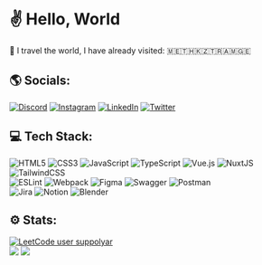 # ✌️ Hello, World
🚞 I travel the world, I have already visited: 🇲🇪🇹🇭🇰🇿🇹🇷🇦🇲🇬🇪


## 🌎 Socials:
[![Discord](https://img.shields.io/badge/Discord-%237289DA.svg?logo=discord&logoColor=white)](https://discord.gg/suppolyar#1964)
[![Instagram](https://img.shields.io/badge/Instagram-%23E4405F.svg?logo=Instagram&logoColor=white)](https://instagram.com/suppolyar)
[![LinkedIn](https://img.shields.io/badge/LinkedIn-%230077B5.svg?logo=linkedin&logoColor=white)](https://linkedin.com/in/suppolyar)
[![Twitter](https://img.shields.io/badge/Twitter-%231DA1F2.svg?logo=Twitter&logoColor=white)](https://twitter.com/suppolyar) 

## 💻 Tech Stack:
![HTML5](https://img.shields.io/badge/html5-%23E34F26.svg?style=flat&logo=html5&logoColor=white) 
![CSS3](https://img.shields.io/badge/css3-%231572B6.svg?style=flat&logo=css3&logoColor=white) 
![JavaScript](https://img.shields.io/badge/javascript-%23323330.svg?style=flat&logo=javascript&logoColor=%23F7DF1E) 
![TypeScript](https://img.shields.io/badge/typescript-%23007ACC.svg?style=flat&logo=typescript&logoColor=white) 
![Vue.js](https://img.shields.io/badge/vuejs-%2335495e.svg?style=flat&logo=vuedotjs&logoColor=%234FC08D) 
![NuxtJS](https://img.shields.io/badge/Nuxt-black?style=flat&logo=nuxt.js&logoColor=white) 
![TailwindCSS](https://img.shields.io/badge/tailwindcss-%2338B2AC.svg?style=flat&logo=tailwind-css&logoColor=white) 
<br>
![ESLint](https://img.shields.io/badge/ESLint-4B3263?style=flat&logo=eslint&logoColor=white) 
![Webpack](https://img.shields.io/badge/webpack-%238DD6F9.svg?style=flat&logo=webpack&logoColor=black) 
![Figma](https://img.shields.io/badge/figma-%23F24E1E.svg?style=flat&logo=figma&logoColor=white) 
![Swagger](https://img.shields.io/badge/-Swagger-%23Clojure?style=flat&logo=swagger&logoColor=white) 
![Postman](https://img.shields.io/badge/Postman-FF6C37?style=flat&logo=postman&logoColor=white) 
<br>
![Jira](https://img.shields.io/badge/jira-%230A0FFF.svg?style=flat&logo=jira&logoColor=white) 
![Notion](https://img.shields.io/badge/Notion-%23000000.svg?style=flat&logo=notion&logoColor=white)
![Blender](https://img.shields.io/badge/blender-%23F5792A.svg?style=flat&logo=blender&logoColor=white) 

## ⚙️ Stats:
[![LeetCode user suppolyar](https://img.shields.io/badge/dynamic/json?style=for-the-badge&labelColor=black&color=%23ffa116&label=Solved&query=solvedOverTotal&url=https%3A%2F%2Fleetcode-badge.vercel.app%2Fapi%2Fusers%2Fsuppolyar&logo=leetcode&logoColor=yellow)](https://leetcode.com/suppolyar/)
<br>
![](https://github-readme-streak-stats.herokuapp.com/?user=suppolyar&theme=vue&hide_border=true)
![](https://github-readme-stats.vercel.app/api/top-langs/?username=suppolyar&theme=vue&hide_border=true&include_all_commits=true&count_private=true&layout=compact)
